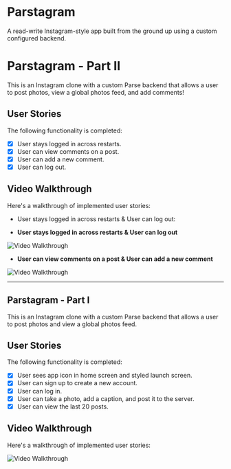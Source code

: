 # Parstagram

A read-write Instagram-style app built from the ground up using a custom configured backend.


# Parstagram - Part II

This is an Instagram clone with a custom Parse backend that allows a user to post photos, view a global photos feed, and add comments!


## User Stories

The following functionality is completed:

- [x] User stays logged in across restarts.
- [x] User can view comments on a post.
- [x] User can add a new comment.
- [x] User can log out.

<!--
The following features can be implemented:

- [ ] User can add a profile picture.
- [ ] Profile pictures are shown for posts and comments.
-->

## Video Walkthrough

Here's a walkthrough of implemented user stories:

- User stays logged in across restarts & User can log out:

  
* **User stays logged in across restarts & User can log out**
<img src='http://g.recordit.co/QCcXJs9eSe.gif' title='Video Walkthrough' width='' alt='Video Walkthrough' />


* **User can view comments on a post & User can add a new comment**
<img src='http://g.recordit.co/EtsgLPsI3t.gif' title='Video Walkthrough' width='' alt='Video Walkthrough' />


---


## Parstagram - Part I

This is an Instagram clone with a custom Parse backend that allows a user to post photos and view a global photos feed.

## User Stories

The following functionality is completed:

- [x] User sees app icon in home screen and styled launch screen.
- [x] User can sign up to create a new account.
- [x] User can log in.
- [x] User can take a photo, add a caption, and post it to the server.
- [x] User can view the last 20 posts.

<!--
The following features can be implemented:

- [ ] User can pull to refresh.
- [ ] User can load past tweets infinitely.
-->

## Video Walkthrough

Here's a walkthrough of implemented user stories:

<img src='http://g.recordit.co/QCcXJs9eSe.gif' title='Video Walkthrough' width='' alt='Video Walkthrough' />
